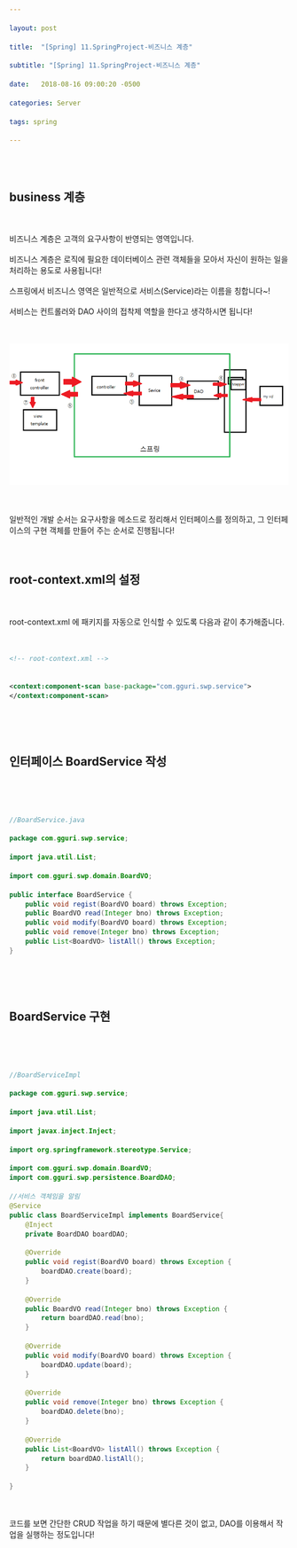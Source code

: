 ```yaml
---

layout: post

title:  "[Spring] 11.SpringProject-비즈니스 계층"

subtitle: "[Spring] 11.SpringProject-비즈니스 계층"

date:   2018-08-16 09:00:20 -0500

categories: Server

tags: spring

---
```


<br>
<br>

## business 계층

<br>
<br>
비즈니스 계층은 고객의 요구사항이 반영되는 영역입니다.
<br>
<br>
비즈니스 계층은 로직에 필요한 데이터베이스 관련 객체들을 모아서 자신이 원하는 일을 처리하는 용도로 사용됩니다!
<br>
<br>
스프링에서 비즈니스 영역은 일반적으로 서비스(Service)라는 이름을 칭합니다~! 
<br>
<br>
서비스는 컨트롤러와 DAO 사이의 접착제 역할을 한다고 생각하시면 됩니다!
<br>
<br>
<br>

![image](/image/Spring_image/Spring_image_41.png)

<br>
<br>
일반적인 개발 순서는 요구사항을 메소드로 정리해서 인터페이스를 정의하고, 그 인터페이스의 구현 객체를 만들어 주는 순서로 진행됩니다!
<br>
<br>
<br>

## root-context.xml의 설정

<br>
<br>
root-context.xml 에 패키지를 자동으로 인식할 수 있도록 다음과 같이 추가해줍니다.
<br>
<br>
<br>

```xml
<!-- root-context.xml -->


<context:component-scan base-package="com.gguri.swp.service">
</context:component-scan>
```

<br>
<br>
<br>

## 인터페이스 BoardService 작성

<br>
<br>
<br>

```java
//BoardService.java

package com.gguri.swp.service;

import java.util.List;

import com.gguri.swp.domain.BoardVO;

public interface BoardService {
	public void regist(BoardVO board) throws Exception;
	public BoardVO read(Integer bno) throws Exception;
	public void modify(BoardVO board) throws Exception;
	public void remove(Integer bno) throws Exception;
	public List<BoardVO> listAll() throws Exception;
}
```

<br>
<br>
<br>

## BoardService 구현

<br>
<br>
<br>

```java
//BoardServiceImpl

package com.gguri.swp.service;

import java.util.List;

import javax.inject.Inject;

import org.springframework.stereotype.Service;

import com.gguri.swp.domain.BoardVO;
import com.gguri.swp.persistence.BoardDAO;

//서비스 객체임을 알림
@Service
public class BoardServiceImpl implements BoardService{
	@Inject
	private BoardDAO boardDAO;
	
	@Override
	public void regist(BoardVO board) throws Exception {
		boardDAO.create(board);
	}

	@Override
	public BoardVO read(Integer bno) throws Exception {
		return boardDAO.read(bno);
	}

	@Override
	public void modify(BoardVO board) throws Exception {
		boardDAO.update(board);
	}

	@Override
	public void remove(Integer bno) throws Exception {
		boardDAO.delete(bno);
	}

	@Override
	public List<BoardVO> listAll() throws Exception {
		return boardDAO.listAll();
	}

}
```

<br>
<br>
코드를 보면 간단한 CRUD 작업을 하기 때문에 별다른 것이 없고, DAO를 이용해서 작업을 실행하는 정도입니다!

